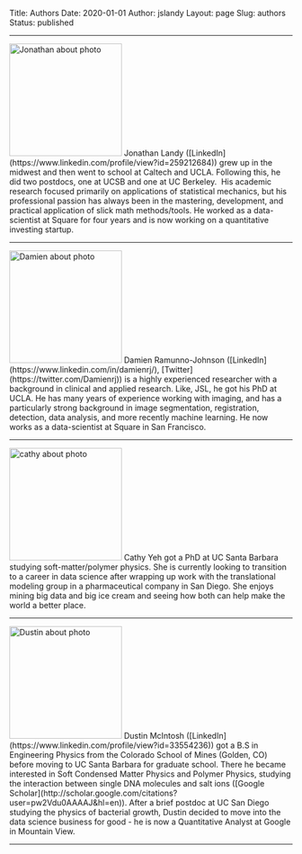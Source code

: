 Title: Authors
Date: 2020-01-01
Author: jslandy
Layout: page
Slug: authors
Status: published

* * * * *
<img src="{static}/wp-content/uploads/2014/12/JonathanLinkedIn.jpg" alt="Jonathan about photo" width="200" />
Jonathan
Landy ([LinkedIn](https://www.linkedin.com/profile/view?id=259212684))
grew up in the midwest and then went to school at Caltech
and UCLA. Following this, he did two postdocs, one at UCSB and one at
UC Berkeley.  His academic research focused primarily on applications
of statistical mechanics, but his professional passion has always been
in the mastering, development, and practical application of slick math
methods/tools. He worked as a data-scientist at Square for four years
and is now working on a quantitative investing startup.

* * * * *
<img src="{static}/wp-content/uploads/2014/12/headshot.jpg" alt="Damien about photo" width="200" />
Damien Ramunno-Johnson
([LinkedIn](https://www.linkedin.com/in/damienrj/),
[Twitter](https://twitter.com/Damienrj)) is a highly experienced
researcher with a background in clinical and applied research. Like,
JSL, he got his PhD at UCLA. He has many years of experience working
with imaging, and has a particularly strong background in image
segmentation, registration, detection, data analysis, and more
recently machine learning. He now works as a data-scientist at Square
in San Francisco.

* * * * *

<img src="{static}/wp-content/uploads/2014/12/cathy_photo.jpg" alt="cathy about photo" width="200" />
Cathy Yeh got a PhD at UC Santa Barbara studying soft-matter/polymer
physics. She is currently looking to transition to a career in data
science after wrapping up work with the translational modeling group
in a pharmaceutical company in San Diego. She enjoys mining big data
and big ice cream and seeing how both can help make the world a better
place.

* * * * *
<img src="{static}/wp-content/uploads/2014/12/DustinLinkedIn2.png" alt="Dustin about photo" width="200" />
Dustin
McIntosh
([LinkedIn](https://www.linkedin.com/profile/view?id=33554236)) got a
B.S in Engineering Physics from the Colorado School of Mines (Golden,
CO) before moving to UC Santa Barbara for graduate school. There he
became interested in Soft Condensed Matter Physics and Polymer
Physics, studying the interaction between single DNA molecules and
salt ions
([Google Scholar](http://scholar.google.com/citations?user=pw2Vdu0AAAAJ&hl=en)). After
a brief postdoc at UC San Diego studying the physics of bacterial
growth, Dustin decided to move into the data science business for
good - he is now a Quantitative Analyst at Google in Mountain View.

* * * * *
